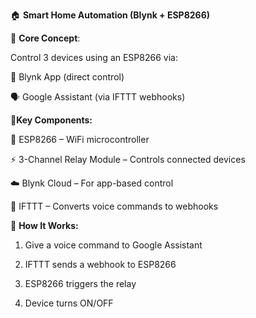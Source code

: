 🏠 **Smart Home Automation (Blynk + ESP8266)**

🔹 **Core Concept**:

Control 3 devices using an ESP8266 via:

📱 Blynk App (direct control)

🗣️ Google Assistant (via IFTTT webhooks)

🔹**Key Components:**

📶 ESP8266 – WiFi microcontroller

⚡ 3-Channel Relay Module – Controls connected devices

☁️ Blynk Cloud – For app-based control

🔗 IFTTT – Converts voice commands to webhooks

🔹 **How It Works:**

1. Give a voice command to Google Assistant

2. IFTTT sends a webhook to ESP8266

3. ESP8266 triggers the relay

4. Device turns ON/OFF
